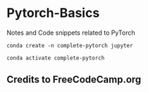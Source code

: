 # Pytorch-Basics
Notes and Code snippets related to PyTorch

```
conda create -n complete-pytorch jupyter
```

```
conda activate complete-pytorch
```

## Credits to FreeCodeCamp.org
